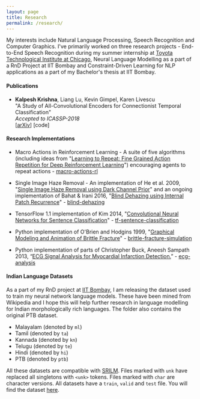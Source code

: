 ```yaml
---
layout: page
title: Research
permalink: /research/
---
```

My interests include Natural Language Processing, Speech Recognition and Computer Graphics. I've primarily worked on three research projects - End-to-End Speech Recognition during my summer internship at [Toyota Technological Institute at Chicago](http://ttic.edu/), Neural Language Modelling as a part of a RnD Project at IIT Bombay and Constraint-Driven Learning for NLP applications as a part of my Bachelor's thesis at IIT Bombay.

#### **Publications**

* **Kalpesh Krishna**, Liang Lu, Kevin Gimpel, Karen Livescu  
"A Study of All-Convolutional Encoders for Connectionist Temporal Classification"  
*Accepted to ICASSP-2018*  
\[[arXiv](https://arxiv.org/abs/1710.10398)\] \[code\]

#### **Research Implementations**

* Macro Actions in Reinforcement Learning - A suite of five algorithms (including ideas from "[Learning to Repeat: Fine Grained Action Repetition for Deep Reinforcement Learning](https://arxiv.org/abs/1702.06054)") encouraging agents to repeat actions - [macro-actions-rl](https://github.com/martiansideofthemoon/macro-action-rl)

* Single Image Haze Removal - An implementation of He et al. 2009, "[Single Image Haze Removal using Dark Channel Prior](https://www.robots.ox.ac.uk/~vgg/rg/papers/hazeremoval.pdf)" and an ongoing implementation of Bahat & Irani 2016, "[Blind Dehazing using Internal Patch Recurrence](http://ieeexplore.ieee.org/document/7492870/)" - [blind-dehazing](https://github.com/martiansideofthemoon/blind-dehazing)

* TensorFlow 1.1 implementation of Kim 2014, "[Convolutional Neural Networks for Sentence Classification](https://arxiv.org/abs/1408.5882)" - [tf-sentence-classification](https://github.com/martiansideofthemoon/tf-sentence-classification)

* Python implementation of O'Brien and Hodgins 1999, "[Graphical Modeling and Animation of Brittle Fracture](http://graphics.berkeley.edu/papers/Obrien-GMA-1999-08/Obrien-GMA-1999-08.pdf)" - [brittle-fracture-simulation](https://github.com/martiansideofthemoon/brittle-fracture-simulation)

* Python implementation of parts of Christopher Buck, Aneesh Sampath 2013, “[ECG Signal Analysis for Myocardial Infarction Detection.](https://cnx.org/contents/VZtarYnV@2.1:WO1d4SJW@1/Introduction)” - [ecg-analysis](https://github.com/martiansideofthemoon/ecg-analysis)

#### **Indian Language Datasets**

As a part of my RnD project at [IIT Bombay](http://www.iitb.ac.in/), I am releasing the dataset used to train my neural network language models. These have been mined from Wikipedia and I hope this will help further research in language modelling for Indian morphologically rich languages. The folder also contains the original PTB dataset.

* Malayalam (denoted by `ml`)
* Tamil (denoted by `ta`)
* Kannada (denoted by `kn`)
* Telugu (denoted by `te`)
* Hindi (denoted by `hi`)
* PTB (denoted by `ptb`)

All these datasets are compatible with [SRILM](http://www.speech.sri.com/projects/srilm/). Files marked with `unk` have replaced all singletons with `<unk>` tokens. Files marked with `char` are character versions. All datasets have a `train`, `valid` and `test` file. You will find the dataset [here](https://drive.google.com/file/d/0B5Y_SiDYwIObaE52dmZ0YVFXckU/view?usp=sharing).
